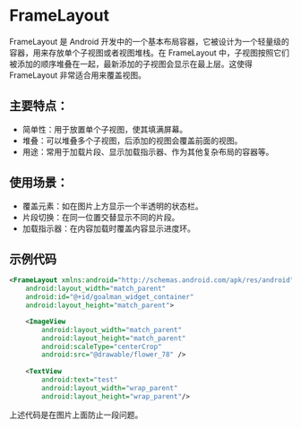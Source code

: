 # FrameLayout

FrameLayout 是 Android 开发中的一个基本布局容器，它被设计为一个轻量级的容器，用来存放单个子视图或者视图堆栈。在 FrameLayout 中，子视图按照它们被添加的顺序堆叠在一起，最新添加的子视图会显示在最上层。这使得 FrameLayout 非常适合用来覆盖视图。

## 主要特点：

-   简单性：用于放置单个子视图，使其填满屏幕。
-   堆叠：可以堆叠多个子视图，后添加的视图会覆盖前面的视图。
-   用途：常用于加载片段、显示加载指示器、作为其他复杂布局的容器等。

## 使用场景：

-   覆盖元素：如在图片上方显示一个半透明的状态栏。
-   片段切换：在同一位置交替显示不同的片段。
-   加载指示器：在内容加载时覆盖内容显示进度环。

## 示例代码
```xml
<FrameLayout xmlns:android="http://schemas.android.com/apk/res/android"
    android:layout_width="match_parent"
    android:id="@+id/goalman_widget_container"
    android:layout_height="match_parent">

    <ImageView
        android:layout_width="match_parent"
        android:layout_height="match_parent"
        android:scaleType="centerCrop"
        android:src="@drawable/flower_78" />
    
    <TextView 
        android:text="test"
        android:layout_width="wrap_parent"
        android:layout_height="wrap_parent"/>
```

上述代码是在图片上面防止一段问题。
